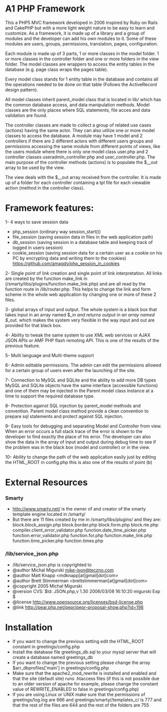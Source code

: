 # A1 PHP Framework

This a PHP5 MVC framework developed in 2006 inspired by Ruby on Rails and CakePHP but with a more light weight nature to be easy to learn and customize. As a framework, it is made up of a library and a group of modules and the developer can add his own modules to it. Some of these modules are users, groups, permissions, translation, pages, configuration.

Each module is made up of 3 parts, 1 or more classes in the model folder. 1 or more classes in the controller folder and one or more folders in the view folder.
The model classes are wrappers to access the entity tables in the database (e.g. page class wraps the pages table). 

Every model class stands for 1 entity table in the database and contains all the operations needed to be done on that table (Follows the ActiveRecord design pattern). 

All model classes inherit parent_model class that is located in lib/ which has the common database access, and data manipulation methods. Model classes are the only places where SQL statements, file acces and data validation are found.

The controller classes are made to collect a group of related use cases (actions) having the same actor. They can also utilize one or more model classes to access the database. A module may have 1 model and 2 controllers if there are 2 different actors with different users groups and permissions accessing the same module from different points of views, like the users module where there is only one model class user.php and 2 controller classes useradmin_controller.php and user_controller.php. The main purpose of the controller methods (actions) is to populate the $__out array to be used by the view.

The view deals with the $__out array received from the controller. It is made up of a folder for each controller containing a tpl file for each viewable action (method in the controller class).

# Framework features:

1- 4 ways to save session data
  - php_session (ordinary way session_start())
  - file_session (saving session data in files in the web application path)
  - db_session (saving session in a database table and keeping track of logged in users session)
  - cookie_session (saving session data for a certain user as a cookie on his PC by encrypting data and writing them to the cookies) https://github.com/amagdy/php_session_in_cookies

2- Single point of link creation and single point of link interpretation. All links are created by the function make_link in (/smarty/libs/plugins/function.make_link.php) and are all read by the function route in /lib/router.php. This helps to change the link and form scheme in the whole web application by changing one or more of these 2 files.

3- global arrays of input and output. The whole system is a black box that takes input in an array named $_\_in and returns output in an array named $_\_out. which makes the system very flexible in the way input and out are provided for that black box.

4- Ability to tweak the same system to use XML web services or AJAX JSON APIs or AMF PHP flash remoting API. This is one of the results of the previous feature.

5- Multi language and Multi-theme support

6- Admin editable permissions. The admin can edit the permissions allowed for a certain group of users even after the launching of the site.

7- Connection to MySQL and SQLite and the ability to add more DB types MySQL and SQLite objects have the same interface (accessible functions) and one of them may be injected in the Parent model class instance at a time to support the required database type.

8- Protection against SQL injection by parent_model methods and convention. Parent model class method provide a clean convention to prepare sql statements and protect against SQL injection.

9- Easy tools for debugging and separating Model and Controller from view. When an error occurs a full stack trace of the error is shown to the developer to find exactly the place of his error. The developer can also show the data in the array of input and output during debug time to see if the problem was in the black box (model and controller) or in the view.

10- Ability to change the path of the web application easily just by editing the HTML_ROOT in config.php this is also one of the results of point (b)

# External Resources
### Smarty 
* http://www.smarty.net/ is the owner of and creator of the smarty template engine located in /smarty/
* But there are 11 files created by me in /smarty/libs/plugins/ and they are:
        block.block_assign.php
        block.border.php
        block.form.php
        block.rte.php
        compiler.client_error_validator.php
        function.date_time_picker.php
        function.error_validator.php
        function.for.php
        function.make_link.php
        function.time_picker.php
        function.times.php

### /lib/service_json.php
* /lib/service_json.php is copyrighted to
* @author Michal Migurski <mike-json@teczno.com>
* @author Matt Knapp <mdknapp[at]gmail[dot]com>
* @author Brett Stimmerman <brettstimmerman[at]gmail[dot]com>
* @copyright 2005 Michal Migurski
* @version CVS: $Id: JSON.php,v 1.30 2006/03/08 16:10:20 migurski Exp $
* @license http://www.opensource.org/licenses/bsd-license.php
* @link http://pear.php.net/pepr/pepr-proposal-show.php?id=198


# Installation
* If you want to change the previous setting edit the HTML_ROOT constant in greetings/config.php
* Install the database file greetings_db.sql to your mysql server that will create a database named greetings_db
* If you want to change the previous setting please change the array $arr_dbprofiles['main'] in greetings/config.php
* Make sure that the apache2_mod_rewrite is installed and enabled and that the site (default site) runs .htaccess files (if this is not possible due to an older version of apache for example, please change the constant value of REWRITE_ENABLED to false in greetings/config.php)
* If you are using Linux or UNIX make sure that the permissions of greetings/log.log are 666 and greetings/smarty//templates_c/ is 777 and that the rest of the files are 644 and the rest of the folders are
755


